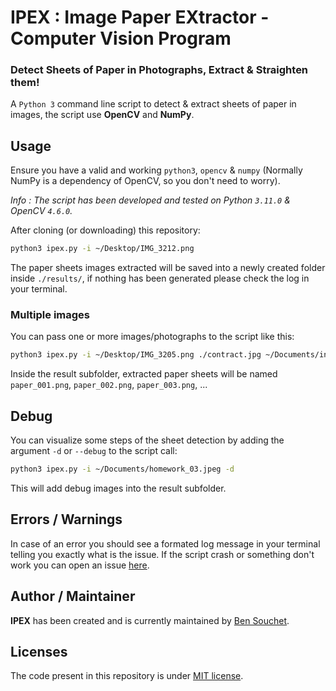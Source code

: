 # IPEX : Image Paper EXtractor - Computer Vision Program

### Detect Sheets of Paper in Photographs, Extract & Straighten them!

A `Python 3` command line script to detect & extract sheets of paper in images, the script use **OpenCV** and **NumPy**.

## Usage

Ensure you have a valid and working `python3`, `opencv` & `numpy` (Normally NumPy is a dependency of OpenCV, so you don't need to worry).

_Info : The script has been developed and tested on Python `3.11.0` & OpenCV `4.6.0`._

After cloning (or downloading) this repository:
```sh
python3 ipex.py -i ~/Desktop/IMG_3212.png
```
The paper sheets images extracted will be saved into a newly created folder inside `./results/`, if nothing has been generated please check the log in your terminal.

### Multiple images

You can pass one or more images/photographs to the script like this:
```sh
python3 ipex.py -i ~/Desktop/IMG_3205.png ./contract.jpg ~/Documents/invoice.jpeg
```
Inside the result subfolder, extracted paper sheets will be named `paper_001.png`, `paper_002.png`, `paper_003.png`, ...

## Debug

You can visualize some steps of the sheet detection by adding the argument `-d` or `--debug` to the script call:
```sh
python3 ipex.py -i ~/Documents/homework_03.jpeg -d
```
This will add debug images into the result subfolder.

## Errors / Warnings

In case of an error you should see a formated log message in your terminal telling you exactly what is the issue.
If the script crash or something don't work you can open an issue [here](https://github.com/BenSouchet/ipex/issues).

## Author / Maintainer

**IPEX** has been created and is currently maintained by [Ben Souchet](https://github.com/BenSouchet).

## Licenses

The code present in this repository is under [MIT license](https://github.com/BenSouchet/ipex/blob/main/LICENSE).

